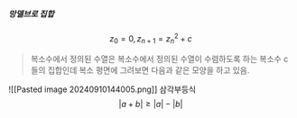 ##### 망델브로 집합

$$z_{0} = 0, z_{n+1} = z_{n} ^ 2 + c$$
> 복소수에서 정의된 수열은 복소수에서 정의된 수열이 수렴하도록 하는 복소수 c들의 집합인데 복소 평면에 그려보면 다음과 같은 모양을 하고 있음.

![[Pasted image 20240910144005.png]]
삼각부등식
$$ |a + b| \geq |a| - |b| $$
